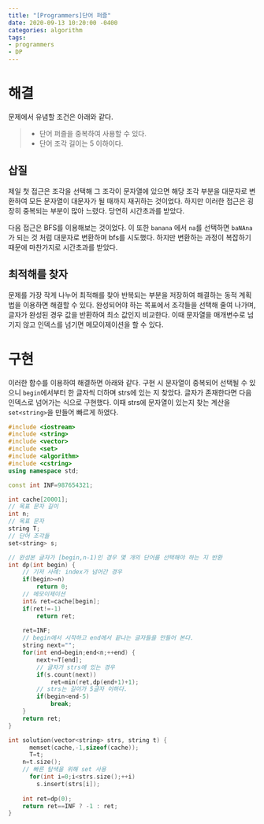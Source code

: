 ```yaml
---
title: "[Programmers]단어 퍼즐"
date: 2020-09-13 10:20:00 -0400
categories: algorithm 
tags:
- programmers
- DP 
---
```

# 해결 
문제에서 유념할 조건은 아래와 같다.  
> - 단어 퍼즐을 중복하여 사용할 수 있다. 
> - 단어 조각 길이는 5 이하이다. 

## 삽질 
제일 첫 접근은 조각을 선택해 그 조각이 문자열에 있으면 해당 조각 부분을 대문자로 변환하여 모든 문자열이 대문자가 될 때까지 재귀하는 것이었다. 
하지만 이러한 접근은 굉장히 중복되는 부분이 많아 느렸다. 당연히 시간초과를 받았다.  

다음 접근은 BFS를 이용해보는 것이었다. 이 또한 `banana` 에서 `na`를 선택하면 `baNAna`가 되는 것 처럼 대문자로 변환하며 bfs를 시도했다. 
하지만 변환하는 과정이 복잡하기 때문에 마찬가지로 시간초과를 받았다.

## 최적해를 찾자 
문제를 가장 작게 나누어 최적해를 찾아 반복되는 부분을 저장하여 해결하는 동적 계획법을 이용하면 해결할 수 있다. 
완성되어야 하는 목표에서 조각들을 선택해 줄여 나가며, 글자가 완성된 경우 값을 반환하여 최소 값인지 비교한다. 
이때 문자열을 매개변수로 넘기지 않고 인덱스를 넘기면 메모이제이션을 할 수 있다.

# 구현 
이러한 함수를 이용하여 해결하면 아래와 같다. 
구현 시 문자열이 중복되어 선택될 수 있으니 `begin`에서부터 한 글자씩 더하며 strs에 있는 지 찾았다. 
글자가 존재한다면 다음 인덱스로 넘어가는 식으로 구현했다. 
이때 strs에 문자열이 있는지 찾는 계산을 `set<string>`을 만들어 빠르게 하였다. 

```cpp
#include <iostream>
#include <string>
#include <vector>
#include <set>
#include <algorithm>
#include <cstring>
using namespace std;

const int INF=987654321;

int cache[20001];
// 목표 문자 길이
int n;
// 목표 문자
string T;
// 단어 조각들 
set<string> s;

// 완성본 글자가 [begin,n-1)인 경우 몇 개의 단어를 선택해야 하는 지 반환 
int dp(int begin) {
    // 기저 사례: index가 넘어간 경우
    if(begin>=n)
        return 0;
    // 메모이제이션
    int& ret=cache[begin];
    if(ret!=-1)
        return ret;
    
    ret=INF;
    // begin에서 시작하고 end에서 끝나는 글자들을 만들어 본다.
    string next="";
    for(int end=begin;end<n;++end) {
        next+=T[end];
        // 글자가 strs에 있는 경우
        if(s.count(next))
            ret=min(ret,dp(end+1)+1);
        // strs는 길이가 5글자 이하다.
        if(begin<end-5)
            break;
    }
    return ret;
}

int solution(vector<string> strs, string t) {
	  memset(cache,-1,sizeof(cache));
	  T=t;
    n=t.size();
    // 빠른 탐색을 위해 set 사용
	  for(int i=0;i<strs.size();++i)
        s.insert(strs[i]);
	    
    int ret=dp(0);
    return ret==INF ? -1 : ret;
}
```

